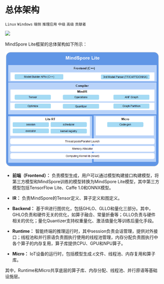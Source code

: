 # 总体架构

`Linux` `Windows` `端侧` `推理应用` `中级` `高级` `贡献者`

<a href="https://gitee.com/mindspore/docs/blob/master/tutorials/lite/source_zh_cn/architecture_lite.md" target="_blank"><img src="https://gitee.com/mindspore/docs/raw/master/resource/_static/logo_source.png"></a>

MindSpore Lite框架的总体架构如下所示：

![architecture](./images/MindSpore-Lite-architecture.png)

- **前端（Frontend）：** 负责模型生成，用户可以通过模型构建接口构建模型，将第三方模型和MindSpore训练的模型转换为MindSpore Lite模型，其中第三方模型包括TensorFlow Lite、Caffe 1.0和ONNX模型。

- **IR：** 负责MindSpore的Tensor定义、算子定义和图定义。

- **Backend：** 基于IR进行图优化，包括GHLO、GLLO和量化三部分。其中，GHLO负责和硬件无关的优化，如算子融合、常量折叠等；GLLO负责与硬件相关的优化；量化Quantizer支持权重量化、激活值量化等训练后量化手段。

- **Runtime：** 智能终端的推理运行时，其中session负责会话管理，提供对外接口；线程池和并行原语负责图执行使用的线程池管理，内存分配负责图执行中各个算子的内存复用，算子库提供CPU、GPU和NPU算子。

- **Micro：** IoT设备的运行时，包括模型生成.c文件、线程池、内存复用和算子库。

其中，Runtime和Micro共享底层的算子库、内存分配、线程池、并行原语等基础设施层。
